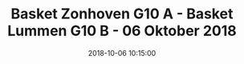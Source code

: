 ---
layout: album
title:  Basket Zonhoven G10 A - Basket Lummen G10 B - 06 Oktober 2018
description: Competitie wedstrijd tussen Basket Zonhoven G10 A en Basket Lummen G10 B.
date: 2018-10-06 10:15:00
cover: /albums/2018-10-06-Basket-Zonhoven-G10A-Basket-Lummen-G10B/thumbnails/20181006_114609.jpg
pagination: 
  enabled: true
  images: true
  imageLayout: image
  itemsPerPage: 64
---
